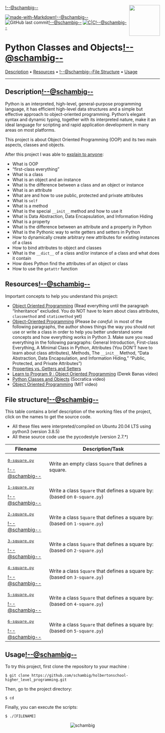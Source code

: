 <img align='right' src='https://user-images.githubusercontent.com/5713670/87202985-820dcb80-c2b6-11ea-9f56-7ec461c497c3.gif' width='100'><!--@schambig-->

[![made-with-Markdown](https://img.shields.io/badge/Made%20with-Markdown-1f425f.svg)](http://commonmark.org)<!--@schambig-->
![GitHub last commit](https://img.shields.io/github/last-commit/schambig/holbertonschool-higher_level_programming)<!--@schambig-->
[![C|C](https://img.shields.io/badge/Repo-00%20commits-orange.svg)](https://sourcerer.io/schambig)<!--@schambig-->

# Python Classes and Objects<!--@schambig-->

[Description](#description) • [Resources](#resources) • <!--@schambig-->[File Structure](#file-structure) • [Usage](#usage)

---

## Description<!--@schambig-->

Python is an interpreted, high-level, general-purpose programming language, it has efficient high-level data structures and a simple but effective approach to object-oriented programming. Python’s elegant syntax and dynamic typing, together with its interpreted nature, make it an ideal language for scripting and rapid application development in many areas on most platforms.

This project is about Object Oriented Programming (OOP) and its two main aspects, classes and objects.

After this project I was able to [explain to anyone](https://fs.blog/feynman-learning-technique/):

* What is OOP
* “first-class everything”
* What is a class
* What is an object and an instance
* What is the difference between a class and an object or instance
* What is an attribute
* What are and how to use public, protected and private attributes
* What is `self`
* What is a method
* What is the special `__init__` method and how to use it
* What is Data Abstraction, Data Encapsulation, and Information Hiding
* What is a property
* What is the difference between an attribute and a property in Python
* What is the Pythonic way to write getters and setters in Python
* How to dynamically create arbitrary new attributes for existing instances of a class
* How to bind attributes to object and classes
* What is the `__dict__` of a class and/or instance of a class and what does it contain
* How does Python find the attributes of an object or class
* How to use the `getattr` function

## Resources<!--@schambig-->

Important concepts to help you understand this project:

* [Object Oriented Programming](https://python.swaroopch.com/oop.html) (Read everything until the paragraph “Inheritance” excluded. You do NOT have to learn about class attributes, `classmethod` and `staticmethod` yet)
* [Object-Oriented Programming](https://python-course.eu/oop/object-oriented-programming.php)  (Please *be careful*: in most of the following paragraphs, the author shows things the way you should not use or write a class in order to help you better understand some concepts and how everything works in Python 3. Make sure you read everything in the following paragraphs: General Introduction, First-class Everything, A Minimal Class in Python, Attributes (You DON’T have to learn about class attributes), Methods, The `__init__` Method, “Data Abstraction, Data Encapsulation, and Information Hiding,” “Public, Protected, and Private Attributes”)
* [Properties vs. Getters and Setters](https://python-course.eu/oop/properties-vs-getters-and-setters.php)
* [Learn to Program 9 : Object Oriented Programming](https://www.youtube.com/watch?v=1AGyBuVCTeE) (Derek Banas video)
* [Python Classes and Objects](https://www.youtube.com/watch?v=apACNr7DC_s) (Socratica video)
* [Object Oriented Programming](https://www.youtube.com/watch?v=-DP1i2ZU9gk) (MIT video)


## File structure<!--@schambig-->

This table contains a brief description of the working files of the project, click on the names to get the source code.

* All these files were interpreted/compiled on Ubuntu 20.04 LTS using python3 (version 3.8.5)
* All these source code use the pycodestyle (version 2.7.*)

| Filename | Description/Task |
| --- | --- |
| <pre>[0-square.py](0-square.py)</pre><!--@schambig--> | Write an empty class `Square` that defines a square. |
| <pre>[1-square.py](1-square.py)</pre><!--@schambig--> | Write a class `Square` that defines a square by: (based on `0-square.py`) |
| <pre>[2-square.py](2-square.py)</pre><!--@schambig--> | Write a class `Square` that defines a square by: (based on `1-square.py`) |
| <pre>[3-square.py](3-square.py)</pre><!--@schambig--> | Write a class `Square` that defines a square by: (based on `2-square.py`) |
| <pre>[4-square.py](4-square.py)</pre><!--@schambig--> | Write a class `Square` that defines a square by: (based on `3-square.py`) |
| <pre>[5-square.py](5-square.py)</pre><!--@schambig--> | Write a class `Square` that defines a square by: (based on `4-square.py`) |
| <pre>[6-square.py](6-square.py)</pre><!--@schambig--> | Write a class `Square` that defines a square by: (based on `5-square.py`) |


## Usage<!--@schambig-->

To try this project, first clone the repository to your machine :

```
$ git clone https://github.com/schambig/holbertonschool-higher_level_programming.git
```

Then, go to the project directory:

```
$ cd 
```

Finally, you can execute the scripts:

```
$ ./[FILENAME]
```


<p align="center">
  <img alt="schambig" src="https://capsule-render.vercel.app/api?type=waving&color=gradient&height=60&section=footer"/>
</p>
